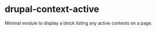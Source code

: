 drupal-context-active
=====================

Minimal module to display a block listing any active contexts on a page.
